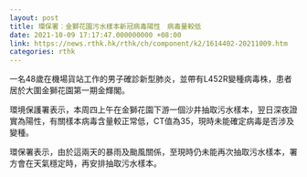 ```yaml
---
layout: post
title: 環保署︰金獅花園污水樣本新冠病毒陽性　病毒量較低
date: 2021-10-09 17:17:47.000000000 +08:00
link: https://news.rthk.hk/rthk/ch/component/k2/1614402-20211009.htm
categories: rthk
---
```


一名48歲在機場貨站工作的男子確診新型肺炎，並帶有L452R變種病毒株，患者居於大圍金獅花園第一期金輝閣。

環境保護署表示，本周四上午在金獅花園下游一個沙井抽取污水樣本，翌日深夜證實為陽性，有關樣本病毒含量較正常低，CT值為35，現時未能確定病毒是否涉及變種。

環保署表示，由於這兩天的暴雨及颱風關係，至現時仍未能再次抽取污水樣本，署方會在天氣穩定時，再安排抽取污水樣本。
